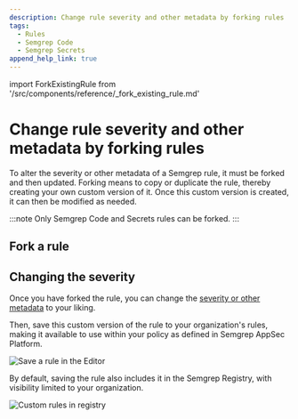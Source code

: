 ```yaml
---
description: Change rule severity and other metadata by forking rules
tags:
  - Rules
  - Semgrep Code
  - Semgrep Secrets
append_help_link: true
---
```

import ForkExistingRule from '/src/components/reference/_fork_existing_rule.md'

# Change rule severity and other metadata by forking rules

To alter the severity or other metadata of a Semgrep rule, it must be forked and then updated. Forking means to copy or duplicate the rule, thereby creating your own custom version of it. Once this custom version is created, it can then be modified as needed.

:::note
Only Semgrep Code and Secrets rules can be forked.
:::

## Fork a rule

<ForkExistingRule />

## Changing the severity

Once you have forked the rule, you can change the [severity or other metadata](/docs/writing-rules/rule-syntax#required) to your liking. 

Then, save this custom version of the rule to your organization's rules, making it available to use within your policy as defined in Semgrep AppSec Platform.

![Save a rule in the Editor](/img/kb/save_rule_editor.png)

By default, saving the rule also includes it in the Semgrep Registry, with visibility limited to your organization.

![Custom rules in registry](/img/kb/custom_rules_in_editor.png)

